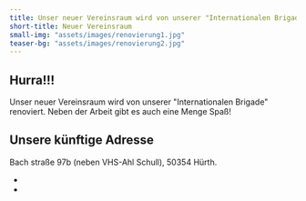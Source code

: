 ```yaml
---
title: Unser neuer Vereinsraum wird von unserer "Internationalen Brigade" renoviert
short-title: Neuer Vereinsraum
small-img: "assets/images/renovierung1.jpg"
teaser-bg: "assets/images/renovierung2.jpg"
---
```


## Hurra!!!

Unser neuer Vereinsraum wird von unserer "Internationalen Brigade" renoviert.
Neben der Arbeit gibt es auch eine Menge Spaß!

## Unsere künftige Adresse

Bach straße 97b (neben VHS-Ahl Schull), 50354 Hürth.

<section class="rollon_view">
  <ul class="rollon_container">
    <li class="rollon_item">
      <img src="{{ site.url }}assets/images/renovierung1.jpg" alt="" class="lightbox"/>
    </li>
    <li class="rollon_item">
      <img src="{{ site.url }}assets/images/renovierung2.jpg" alt="" class="lightbox"/>
    </li>
  </ul>
</section>
